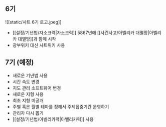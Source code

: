 ## 6기
![[static/사트 6기 로고.jpeg]]

- [[설정/기년법/자소크력|자소크력]] 5867년에 [[사건사고/아벨리카 대멸망|아벨리카 대멸망]]과 함께 시작
- 광부위키 대신 사트위키 사용

## 7기 (예정)
- 새로운 기년법 사용
- 시간 속도 변경
- 지도 관리 소프트웨어 변경
- 새로운 지형 사용
- 최초 지형 미공개
- 주별 혹은 월별 테마를 정해서 주제집중기간 운영하기
- 관리자 다시 뽑기
- [[설정/기년법/아벨리카력|아벨리카력]] 사용